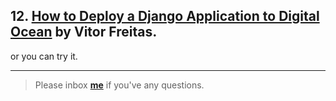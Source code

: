 ## 12. [How to Deploy a Django Application to Digital Ocean](https://simpleisbetterthancomplex.com/tutorial/2016/10/14/how-to-deploy-to-digital-ocean.html) by Vitor Freitas.

or you can try it.

---

> Please inbox **[me](https://www.facebook.com/shoriot)** if you've any questions.